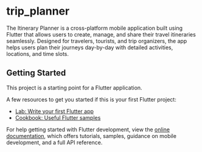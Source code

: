 # trip_planner
The Itinerary Planner is a cross-platform mobile application built using Flutter that allows users to create, manage, and share their travel itineraries seamlessly. Designed for travelers, tourists, and trip organizers, the app helps users plan their journeys day-by-day with detailed activities, locations, and time slots.

## Getting Started

This project is a starting point for a Flutter application.

A few resources to get you started if this is your first Flutter project:

- [Lab: Write your first Flutter app](https://docs.flutter.dev/get-started/codelab)
- [Cookbook: Useful Flutter samples](https://docs.flutter.dev/cookbook)

For help getting started with Flutter development, view the
[online documentation](https://docs.flutter.dev/), which offers tutorials,
samples, guidance on mobile development, and a full API reference.
